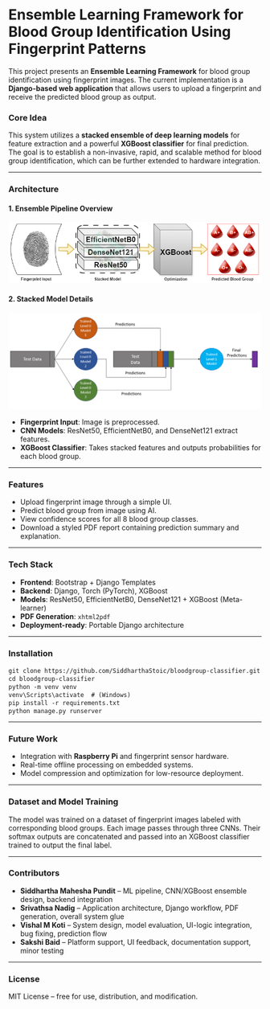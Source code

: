 
# Ensemble Learning Framework for Blood Group Identification Using Fingerprint Patterns

This project presents an **Ensemble Learning Framework** for blood group identification using fingerprint images. The current implementation is a **Django-based web application** that allows users to upload a fingerprint and receive the predicted blood group as output.

### Core Idea

This system utilizes a **stacked ensemble of deep learning models** for feature extraction and a powerful **XGBoost classifier** for final prediction. The goal is to establish a non-invasive, rapid, and scalable method for blood group identification, which can be further extended to hardware integration.

---

### Architecture

#### 1. Ensemble Pipeline Overview
![Ensemble Diagram](NoFAP.drawio2.png)

#### 2. Stacked Model Details
![Stacked Model](xgb_image.png)

- **Fingerprint Input**: Image is preprocessed.
- **CNN Models**: ResNet50, EfficientNetB0, and DenseNet121 extract features.
- **XGBoost Classifier**: Takes stacked features and outputs probabilities for each blood group.

---

### Features

- Upload fingerprint image through a simple UI.
- Predict blood group from image using AI.
- View confidence scores for all 8 blood group classes.
- Download a styled PDF report containing prediction summary and explanation.

---

### Tech Stack

- **Frontend**: Bootstrap + Django Templates
- **Backend**: Django, Torch (PyTorch), XGBoost
- **Models**: ResNet50, EfficientNetB0, DenseNet121 + XGBoost (Meta-learner)
- **PDF Generation**: `xhtml2pdf`
- **Deployment-ready**: Portable Django architecture

---

### Installation

```
git clone https://github.com/SiddharthaStoic/bloodgroup-classifier.git
cd bloodgroup-classifier
python -m venv venv
venv\Scripts\activate  # (Windows)
pip install -r requirements.txt
python manage.py runserver
```

---

### Future Work

- Integration with **Raspberry Pi** and fingerprint sensor hardware.
- Real-time offline processing on embedded systems.
- Model compression and optimization for low-resource deployment.

---

### Dataset and Model Training

The model was trained on a dataset of fingerprint images labeled with corresponding blood groups. Each image passes through three CNNs. Their softmax outputs are concatenated and passed into an XGBoost classifier trained to output the final label.

---

### Contributors

- **Siddhartha Mahesha Pundit** – ML pipeline, CNN/XGBoost ensemble design, backend integration
- **Srivathsa Nadig** – Application architecture, Django workflow, PDF generation, overall system glue
- **Vishal M Koti** – System design, model evaluation, UI-logic integration, bug fixing, prediction flow
- **Sakshi Baid** – Platform support, UI feedback, documentation support, minor testing

---

### License

MIT License – free for use, distribution, and modification.